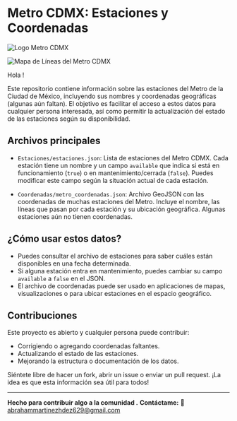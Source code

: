 # Metro CDMX: Estaciones y Coordenadas

![Logo Metro CDMX](https://upload.wikimedia.org/wikipedia/commons/6/6e/Logo_Metro_CDMX.png)

![Mapa de Líneas del Metro CDMX](https://upload.wikimedia.org/wikipedia/commons/2/2e/Mapa_Metro_Ciudad_de_Mexico_2023.png)



Hola !

Este repositorio contiene información sobre las estaciones del Metro de la Ciudad de México, incluyendo sus nombres y coordenadas geográficas (algunas aún faltan). El objetivo es facilitar el acceso a estos datos para cualquier persona interesada, así como permitir la actualización del estado de las estaciones según su disponibilidad.

## Archivos principales

- `Estaciones/estaciones.json`: Lista de estaciones del Metro CDMX. Cada estación tiene un nombre y un campo `available` que indica si está en funcionamiento (`true`) o en mantenimiento/cerrada (`false`). Puedes modificar este campo según la situación actual de cada estación.

- `Coordenadas/metro_coordenadas.json`: Archivo GeoJSON con las coordenadas de muchas estaciones del Metro. Incluye el nombre, las líneas que pasan por cada estación y su ubicación geográfica. Algunas estaciones aún no tienen coordenadas.

## ¿Cómo usar estos datos?

- Puedes consultar el archivo de estaciones para saber cuáles están disponibles en una fecha determinada.
- Si alguna estación entra en mantenimiento, puedes cambiar su campo `available` a `false` en el JSON.
- El archivo de coordenadas puede ser usado en aplicaciones de mapas, visualizaciones o para ubicar estaciones en el espacio geográfico.


## Contribuciones

Este proyecto es abierto y cualquier persona puede contribuir:
- Corrigiendo o agregando coordenadas faltantes.
- Actualizando el estado de las estaciones.
- Mejorando la estructura o documentación de los datos.

Siéntete libre de hacer un fork, abrir un issue o enviar un pull request. ¡La idea es que esta información sea útil para todos!

---

**Hecho para contribuir algo a la comunidad .** 
**Contáctame:**
📧 abrahammartinezhdez629@gmail.com
